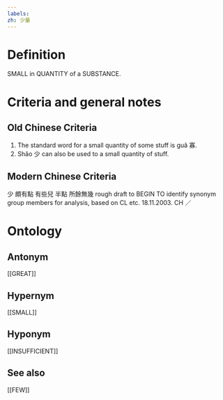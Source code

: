 ```yaml
---
labels: 
zh: 少量
---
```


# Definition
SMALL in QUANTITY of a SUBSTANCE.
# Criteria and general notes
## Old Chinese Criteria
1. The standard word for a small quantity of some stuff is guǎ 寡.
2. Shǎo 少 can also be used to a small quantity of stuff.
## Modern Chinese Criteria
少
頗有點
有些兒
半點
所餘無幾
rough draft to BEGIN TO identify synonym group members for analysis, based on CL etc. 18.11.2003. CH ／
# Ontology

## Antonym
[[GREAT]]
## Hypernym
[[SMALL]]
## Hyponym
[[INSUFFICIENT]]
## See also
[[FEW]]